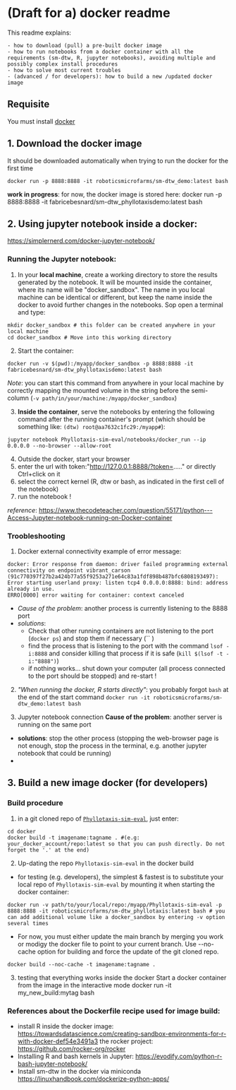 # (Draft for a) docker readme

This readme explains:

    - how to download (pull) a pre-built docker image
    - how to run notebooks from a docker container with all the requirements (sm-dtw, R, jupyter notebooks), avoiding multiple and possibly complex install procedures
    - how to solve most current troubles
    - (advanced / for developers): how to build a new /updated docker image

## Requisite
You must install [docker](https://docs.docker.com/desktop/#download-and-install)
## 1. Download the docker image
It should be downloaded automatically when trying to run the docker for the first time
```
docker run -p 8888:8888 -it roboticsmicrofarms/sm-dtw_demo:latest bash
```
**work in progress**: for now, the docker image is stored here:
docker run -p 8888:8888 -it fabricebesnard/sm-dtw_phyllotaxisdemo:latest  bash

## 2. Using jupyter notebook inside a docker:
https://simplernerd.com/docker-jupyter-notebook/

### Running the Jupyter notebook:
1. In your **local machine**, create a working directory to store the results generated by the notebook. It will be mounted inside the container, where its name will be "docker_sandbox". The name in you local machine can be identical or different, but keep the name inside the docker to avoid further changes in the notebooks. Sop open a terminal and type: 
```
mkdir docker_sandbox # this folder can be created anywhere in your local machine
cd docker_sandbox # Move into this working directory
```   

2. Start the container:
```
docker run -v $(pwd):/myapp/docker_sandbox -p 8888:8888 -it fabricebesnard/sm-dtw_phyllotaxisdemo:latest bash
```
*Note*: you can start this command from anywhere in your local machine by correctly mapping the mounted volume in the string before the semi-column (`-v path/in/your/machine:/myapp/docker_sandbox`) 

3. **Inside the container**, serve the notebooks by entering the following command after the running container's prompt (which should be something like: `(dtw) root@aa7632c1fc29:/myapp#`):
```
jupyter notebook Phyllotaxis-sim-eval/notebooks/docker_run --ip 0.0.0.0 --no-browser --allow-root
```
4.  Outside the docker, start your browser
5. enter the url with token:"http://127.0.0.1:8888/?token=....." or directly Ctrl+click on it
6. select the correct kernel (R, dtw or bash, as indicated in the first cell of the notebook)
7. run the notebook !

*reference*: https://www.thecodeteacher.com/question/55171/python---Access-Jupyter-notebook-running-on-Docker-container
### Troobleshooting
1. Docker external connectivity
example of error message:
```
docker: Error response from daemon: driver failed programming external connectivity on endpoint vibrant_carson (91c770397f27b2a424b77a55f9253a271e64c83a1fdf898b487bfc6808193497): Error starting userland proxy: listen tcp4 0.0.0.0:8888: bind: address already in use.
ERRO[0000] error waiting for container: context canceled
```
   - *Cause of the problem*: another process is currently listening to the 8888 port
   - *solutions*: 
       - Check that other running containers are not listening to the port (`docker ps`) and stop them if necessary (`` )
       - find the process that is listening to the port with the command `lsof -i:8888` and consider killing that process if it is safe (`kill $(lsof -t -i:"8888")`)
       - if nothing works... shut down your computer  (all process connected to the port should be stopped) and re-start !

2. *"When running the docker, R starts directly"*: you probably forgot `bash` at the end of the start command `docker run -it roboticsmicrofarms/sm-dtw_demo:latest bash`

2. Jupyter notebook connection
**Cause of the problem**: another server is running on the same port 
- **solutions**: stop the other process (stopping the web-browser page is not enough, stop the process in the terminal, e.g. another jupyter notebook that could be running)
- 
## 3. Build a new image docker (for developers)
### Build procedure
1. in a git cloned repo of [`Phyllotaxis-sim-eval`](https://github.com/fabfabBesnard/Phyllotaxis-sim-eval), just enter:
```
cd docker
docker build -t imagename:tagname . #(e.g: your_docker_account/repo:latest so that you can push directly. Do not forget the '.' at the end)
```
2. Up-dating the repo `Phyllotaxis-sim-eval` in the docker build
- for testing (e.g. developers), the simplest & fastest is to substitute your local repo of `Phyllotaxis-sim-eval` by mounting it when starting the docker container:
 ```
docker run -v path/to/your/local/repo:/myapp/Phyllotaxis-sim-eval -p 8888:8888 -it roboticsmicrofarms/sm-dtw_phyllotaxis:latest bash # you can add additional volume like a docker_sandbox by entering -v option several times
```
   - For now, you must either update the main branch by merging you work or modigy the docker file to point to your current branch. Use --no-cache option for building and force the update of the git cloned repo.
```
docker build --noc-cache -t imagename:tagname .
```

3. testing that everything works inside the docker
Start a docker container from the image in the interactive mode
docker run -it my_new_build:mytag bash

### References about the Dockerfile recipe used for image build:

- install R inside the docker image: https://towardsdatascience.com/creating-sandbox-environments-for-r-with-docker-def54e3491a3
the rocker project: https://github.com/rocker-org/rocker
- Installing R and bash kernels in Jupyter:
https://evodify.com/python-r-bash-jupyter-notebook/
- Install sm-dtw in the docker via miniconda
https://linuxhandbook.com/dockerize-python-apps/